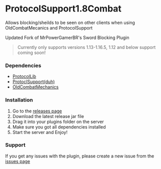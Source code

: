 # ProtocolSupport1.8Combat
Allows blocking/sheilds to be seen on other clients when using OldCombatMecanics and ProtocolSupport

Updated Fork of MrPowerGamerBR's Sword Blocking Plugin

> Currently only supports versions 1.13-1.16.5, 1.12 and below support coming soon!

### Dependencies
- [ProtocolLib](https://www.spigotmc.org/resources/protocollib.1997/)
- [ProtoclSupport(duh)](https://protocol.support/)
- [OldCombatMechanics](https://www.spigotmc.org/resources/oldcombatmechanics-disable-1-9-hit-cooldown.19510/)

### Installation

1. Go to the [releases page](https://github.com/codergautam/ProtocolSupport1.8Combat/releases)
2. Download the latest release jar file
3. Drag it into your plugins folder on the server
4. Make sure you got all dependencies installed
5. Start the server and Enjoy!

### Support
If you get any issues with the plugin, please create a new issue from the [issues page](https://github.com/codergautam/ProtocolSupport1.8Combat/issues)
